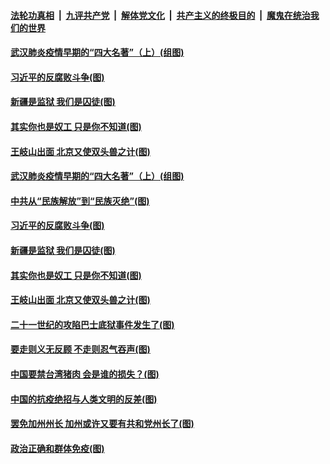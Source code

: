 ####  [法轮功真相](../../../../basic/blob/master/README.md?t=02022030) &nbsp;|&nbsp; [九评共产党](../../../../9ping.md/blob/master/README.md?t=02022030) &nbsp;|&nbsp; [解体党文化](../../../../jtdwh.md/blob/master/README.md?t=02022030)  &nbsp;|&nbsp; [共产主义的终极目的](../../../../gczydzjmd.md/blob/master/README.md?t=02022030) &nbsp;|&nbsp; [魔鬼在统治我们的世界](../../../../mgztzwmdsj.md/blob/master/README.md?t=02022030) 


#### [武汉肺炎疫情早期的“四大名著”（上）(组图)](../pages/p4/961115.md?t=02022030) 

#### [习近平的反腐败斗争(图)](../pages/p4/961109.md?t=02022030) 

#### [新疆是监狱 我们是囚徒(图)](../pages/p4/961103.md?t=02022030) 

#### [其实你也是奴工 只是你不知道(图)](../pages/p4/961102.md?t=02022030) 

#### [王岐山出面 北京又使双头兽之计(图)](../pages/p4/960993.md?t=02022030) 






#### [武汉肺炎疫情早期的“四大名著”（上）(组图)](../pages/p4/961115.md?t=02022030) 

#### [中共从“民族解放”到“民族灭绝”(图)](../pages/p4/961110.md?t=02022030) 

#### [习近平的反腐败斗争(图)](../pages/p4/961109.md?t=02022030) 

#### [新疆是监狱 我们是囚徒(图)](../pages/p4/961103.md?t=02022030) 

#### [其实你也是奴工 只是你不知道(图)](../pages/p4/961102.md?t=02022030) 

#### [王岐山出面 北京又使双头兽之计(图)](../pages/p4/960993.md?t=02022030) 


#### [二十一世纪的攻陷巴士底狱事件发生了(图)](../pages/p4/960996.md?t=02022030) 

#### [要走则义无反顾 不走则忍气吞声(图)](../pages/p4/960988.md?t=02022030) 

#### [中国要禁台湾猪肉 会是谁的损失？(图)](../pages/p4/960981.md?t=02022030) 

#### [中国的抗疫绝招与人类文明的反差(图)](../pages/p4/960970.md?t=02022030) 

#### [罢免加州州长 加州或许又要有共和党州长了(图)](../pages/p4/960966.md?t=02022030) 

#### [政治正确和群体免疫(图)](../pages/p4/960965.md?t=02022030) 



